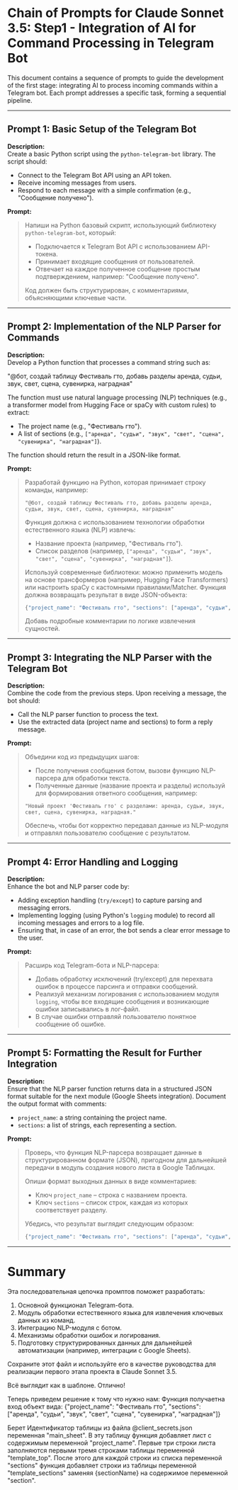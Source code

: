 # Chain of Prompts for Claude Sonnet 3.5: Step1 - Integration of AI for Command Processing in Telegram Bot

This document contains a sequence of prompts to guide the development of the first stage: integrating AI to process incoming commands within a Telegram bot. Each prompt addresses a specific task, forming a sequential pipeline.

---

## Prompt 1: Basic Setup of the Telegram Bot

**Description:**  
Create a basic Python script using the `python-telegram-bot` library. The script should:
- Connect to the Telegram Bot API using an API token.
- Receive incoming messages from users.
- Respond to each message with a simple confirmation (e.g., "Сообщение получено").

**Prompt:**  
> Напиши на Python базовый скрипт, использующий библиотеку `python-telegram-bot`, который:
> - Подключается к Telegram Bot API с использованием API-токена.
> - Принимает входящие сообщения от пользователей.
> - Отвечает на каждое полученное сообщение простым подтверждением, например: "Сообщение получено".
> 
> Код должен быть структурирован, с комментариями, объясняющими ключевые части.

---

## Prompt 2: Implementation of the NLP Parser for Commands

**Description:**  
Develop a Python function that processes a command string such as:

"@бот, создай таблицу Фестиваль гто, добавь разделы аренда, судьи, звук, свет, сцена, сувенирка, наградная"

The function must use natural language processing (NLP) techniques (e.g., a transformer model from Hugging Face or spaCy with custom rules) to extract:
- The project name (e.g., "Фестиваль гто").
- A list of sections (e.g., `["аренда", "судьи", "звук", "свет", "сцена", "сувенирка", "наградная"]`).

The function should return the result in a JSON-like format.

**Prompt:**  
> Разработай функцию на Python, которая принимает строку команды, например:
> 
> ```
> "@бот, создай таблицу Фестиваль гто, добавь разделы аренда, судьи, звук, свет, сцена, сувенирка, наградная"
> ```
> 
> Функция должна с использованием технологии обработки естественного языка (NLP) извлечь:
> - Название проекта (например, "Фестиваль гто").
> - Список разделов (например, `["аренда", "судьи", "звук", "свет", "сцена", "сувенирка", "наградная"]`).
> 
> Используй современные библиотеки: можно применить модель на основе трансформеров (например, Hugging Face Transformers) или настроить spaCy с кастомными правилами/Matcher. Функция должна возвращать результат в виде JSON-объекта:
> 
> ```python
> {"project_name": "Фестиваль гто", "sections": ["аренда", "судьи", "звук", "свет", "сцена", "сувенирка", "наградная"]}
> ```
> 
> Добавь подробные комментарии по логике извлечения сущностей.

---

## Prompt 3: Integrating the NLP Parser with the Telegram Bot

**Description:**  
Combine the code from the previous steps. Upon receiving a message, the bot should:
- Call the NLP parser function to process the text.
- Use the extracted data (project name and sections) to form a reply message.

**Prompt:**  
> Объедини код из предыдущих шагов:
> - После получения сообщения ботом, вызови функцию NLP-парсера для обработки текста.
> - Полученные данные (название проекта и разделы) используй для формирования ответного сообщения, например:
> 
> ```
> "Новый проект 'Фестиваль гто' с разделами: аренда, судьи, звук, свет, сцена, сувенирка, наградная."
> ```
> 
> Обеспечь, чтобы бот корректно передавал данные из NLP-модуля и отправлял пользователю сообщение с результатом.

---

## Prompt 4: Error Handling and Logging

**Description:**  
Enhance the bot and NLP parser code by:
- Adding exception handling (`try/except`) to capture parsing and messaging errors.
- Implementing logging (using Python's `logging` module) to record all incoming messages and errors to a log file.
- Ensuring that, in case of an error, the bot sends a clear error message to the user.

**Prompt:**  
> Расширь код Telegram-бота и NLP-парсера:
> - Добавь обработку исключений (try/except) для перехвата ошибок в процессе парсинга и отправки сообщений.
> - Реализуй механизм логирования с использованием модуля `logging`, чтобы все входящие сообщения и возникающие ошибки записывались в лог-файл.
> - В случае ошибки отправляй пользователю понятное сообщение об ошибке.

---

## Prompt 5: Formatting the Result for Further Integration

**Description:**  
Ensure that the NLP parser function returns data in a structured JSON format suitable for the next module (Google Sheets integration). Document the output format with comments:
- `project_name`: a string containing the project name.
- `sections`: a list of strings, each representing a section.

**Prompt:**  
> Проверь, что функция NLP-парсера возвращает данные в структурированном формате (JSON), пригодном для дальнейшей передачи в модуль создания нового листа в Google Таблицах.
> 
> Опиши формат выходных данных в виде комментариев:
> - Ключ `project_name` – строка с названием проекта.
> - Ключ `sections` – список строк, каждая из которых соответствует разделу.
> 
> Убедись, что результат выглядит следующим образом:
> 
> ```python
> {"project_name": "Фестиваль гто", "sections": ["аренда", "судьи", "звук", "свет", "сцена", "сувенирка", "наградная"]}
> ```

---

# Summary

Эта последовательная цепочка промптов поможет разработать:
1. Основной функционал Telegram-бота.
2. Модуль обработки естественного языка для извлечения ключевых данных из команд.
3. Интеграцию NLP-модуля с ботом.
4. Механизмы обработки ошибок и логирования.
5. Подготовку структурированных данных для дальнейшей автоматизации (например, интеграции с Google Sheets).

Сохраните этот файл и используйте его в качестве руководства для реализации первого этапа проекта в Claude Sonnet 3.5.

 
 Всё выглядит как в шаблоне. Отлично!

Теперь приведем решение к тому что нужно нам:
Функция получаетна вход объект вида: {"project_name": "Фестиваль гто", "sections": ["аренда", "судьи", "звук", "свет", "сцена", "сувенирка", "наградная"]}

Берет Идентификатор таблицы из файла @client_secrets.json переменная "main_sheet". В эту таблицу функция добавляет лист с содержимым переменной "project_name". Первые три строки листа заполняются первыми тремя строками таблицы переменной "template_top". После этого для каждой строки из списка переменной "sections" функция добавляет строки из таблицы переменной "template_sections" заменяя {sectionName} на содержимое переменной "section".
